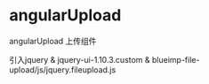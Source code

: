 # angularUpload
angularUpload 上传组件

引入jquery & jquery-ui-1.10.3.custom & blueimp-file-upload/js/jquery.fileupload.js

<!uploads ng-model="picture"></uploads>